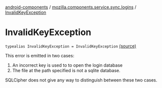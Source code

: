 [android-components](../index.md) / [mozilla.components.service.sync.logins](index.md) / [InvalidKeyException](./-invalid-key-exception.md)

# InvalidKeyException

`typealias InvalidKeyException = InvalidKeyException` [(source)](https://github.com/mozilla-mobile/android-components/blob/master/components/service/sync-logins/src/main/java/mozilla/components/service/sync/logins/AsyncLoginsStorage.kt#L98)

This error is emitted in two cases:

1. An incorrect key is used to to open the login database
2. The file at the path specified is not a sqlite database.

SQLCipher does not give any way to distinguish between these two cases.

